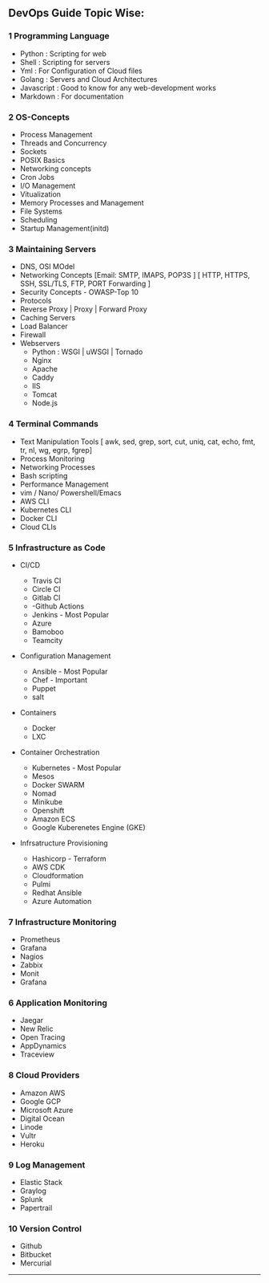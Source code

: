 ## DevOps Guide Topic Wise:

### 1 Programming Language 

- Python : Scripting for web 
- Shell  : Scripting for servers 
- Yml    : For Configuration of Cloud files
- Golang : Servers and Cloud Architectures
- Javascript : Good to know for any web-development works
-  Markdown : For documentation 


### 2 OS-Concepts

- Process Management
- Threads and Concurrency
- Sockets
- POSIX Basics
- Networking concepts
- Cron Jobs
- I/O Management
- Vitualization
- Memory Processes and Management
- File Systems
- Scheduling
- Startup Management(initd)

### 3 Maintaining Servers
- DNS, OSI MOdel
- Networking Concepts [Email: SMTP, IMAPS, POP3S ] [ HTTP, HTTPS, SSH, SSL/TLS, FTP, PORT Forwarding ]
- Security Concepts - OWASP-Top 10
- Protocols
- Reverse Proxy | Proxy | Forward Proxy
- Caching Servers
- Load Balancer
- Firewall
- Webservers
  - Python : WSGI | uWSGI | Tornado
  - Nginx
  - Apache
  - Caddy
  - IIS
  - Tomcat
  - Node.js


### 4 Terminal Commands

- Text Manipulation Tools [ awk, sed, grep, sort, cut, uniq, cat, echo, fmt, tr, nl, wg, egrp, fgrep]
- Process Monitoring
- Networking Processes
- Bash scripting
- Performance Management
- vim / Nano/ Powershell/Emacs
- AWS CLI
- Kubernetes CLI
- Docker CLI
- Cloud CLIs

### 5 Infrastructure as Code

- CI/CD
  - Travis CI
  - Circle CI
  - Gitlab CI
  - -Github Actions
  - Jenkins - Most Popular 
  - Azure 
  - Bamoboo 
  - Teamcity

- Configuration Management
    - Ansible - Most Popular
    - Chef - Important
    - Puppet
    - salt

- Containers
  - Docker
  - LXC

- Container Orchestration
  - Kubernetes - Most Popular
  - Mesos
  - Docker SWARM
  - Nomad
  - Minikube
  - Openshift
  - Amazon ECS
  - Google Kuberenetes Engine (GKE)

- Infrsatructure Provisioning
  - Hashicorp -  Terraform
  - AWS CDK
  - Cloudformation
  - Pulmi
  - Redhat Ansible
  - Azure Automation

### 7 Infrastructure Monitoring

- Prometheus
- Grafana
- Nagios
- Zabbix
- Monit
- Grafana

### 6 Application Monitoring

- Jaegar 
- New Relic 
- Open Tracing
- AppDynamics
- Traceview

### 8 Cloud Providers

- Amazon AWS
- Google GCP
- Microsoft Azure
- Digital Ocean
- Linode
- Vultr
- Heroku

### 9 Log Management

- Elastic Stack
- Graylog
- Splunk
- Papertrail

### 10 Version Control

- Github
- Bitbucket
- Mercurial 

***************
